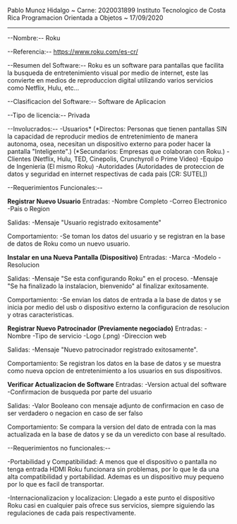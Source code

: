 Pablo Munoz Hidalgo ~ Carne: 2020031899
Instituto Tecnologico de Costa Rica
Programacion Orientada a Objetos ~ 17/09/2020


-----------------------------------------------------------------


--Nombre:-- Roku

--Referencia:-- https://www.roku.com/es-cr/

--Resumen del Software:-- Roku es un software para pantallas que facilita la busqueda de entretenimiento visual por medio de internet, este las convierte en medios de reproduccion digital utilizando varios servicios como Netflix, Hulu, etc...

--Clasificacion del Software:-- Software de Aplicacion

--Tipo de licencia:-- Privada

--Involucrados:-- 
-Usuarios*
(*Directos: Personas que tienen pantallas SIN la capacidad de reproducir medios de entretenimiento de manera autonoma, osea, necesitan un dispositivo externo para poder hacer la pantalla "Inteligente".)
(*Secundarios: Empresas que colaboran con Roku.)
-Clientes (Netflix, Hulu, TED, Cinepolis, Crunchyroll o Prime Video)
-Equipo de Ingenieria (El mismo Roku)
-Autoridades (Autoridades de proteccion de datos y seguridad en internet respectivas de cada pais [CR: SUTEL])

--Requerimientos Funcionales:--

**Registrar Nuevo Usuario**
Entradas: 
-Nombre Completo
-Correo Electronico
-Pais o Region

Salidas:
-Mensaje "Usuario registrado exitosamente"

Comportamiento:
-Se toman los datos del usuario y se registran en la base de datos de Roku como un nuevo usuario.

**Instalar en una Nueva Pantalla (Dispositivo)**
Entradas:
-Marca
-Modelo
-Resolucion

Salidas:
-Mensaje "Se esta configurando Roku" en el proceso.
-Mensaje "Se ha finalizado la instalacion, bienvenido" al finalizar exitosamente.

Comportamiento:
-Se envian los datos de entrada a la base de datos y se inicia por medio del usb o dispositivo externo la configuracion de resolucion y otras caracteristicas.

**Registrar Nuevo Patrocinador (Previamente negociado)**
Entradas:
-Nombre
-Tipo de servicio
-Logo (.png)
-Direccion web

Salidas:
-Mensaje "Nuevo patrocinador registrado exitosamente".

Comportamiento: Se registran los datos en la base de datos y se muestra como nueva opcion de entretenimiento a los usuarios en sus dispositivos.


**Verificar Actualizacion de Software**
Entradas:
-Version actual del software
-Confirmacion de busqueda por parte del usuario

Salidas:
-Valor Booleano con mensaje adjunto de confirmacion en caso de ser verdadero o negacion en caso de ser falso

Comportamiento: Se compara la version del dato de entrada con la mas actualizada en la base de datos y se da un veredicto con base al resultado.


--Requerimientos no funcionales:--

-Portabilidad y Compatibilidad: A menos que el dispositivo o pantalla no tenga entrada HDMI Roku funcionara sin problemas, por lo que le da una alta compatibilidad y portabilidad. Ademas es un dispositivo muy pequeno por lo que es facil de transportar.

-Internacionalizacion y localizacion: Llegado a este punto el dispositivo Roku casi en cualquier pais ofrece sus servicios, siempre siguiendo las regulaciones de cada pais respectivamente.



